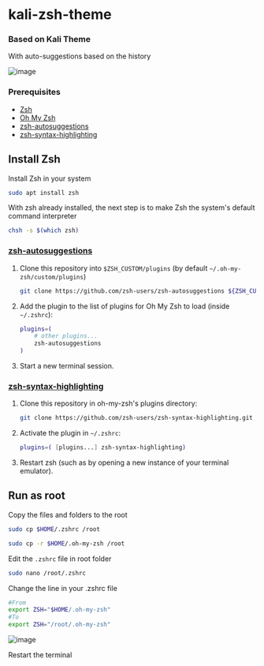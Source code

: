 # kali-zsh-theme
### Based on Kali Theme

With auto-suggestions based on the history

![image](https://user-images.githubusercontent.com/109834646/187675329-132c66dd-665c-457d-af5c-aab35facb607.png)

### Prerequisites

* [Zsh](#install-zsh)
* [Oh My Zsh](https://github.com/ohmyzsh/ohmyzsh)
* [zsh-autosuggestions](https://github.com/zsh-users/zsh-autosuggestions/blob/master/INSTALL.md)
* [zsh-syntax-highlighting](https://github.com/zsh-users/zsh-syntax-highlighting/blob/master/INSTALL.md)

## Install Zsh
Install Zsh in your system
```bash
sudo apt install zsh
```
With zsh already installed, the next step is to make Zsh the system's default command interpreter
```bash
chsh -s $(which zsh)
```

### [zsh-autosuggestions](https://github.com/zsh-users/zsh-autosuggestions/blob/master/INSTALL.md)

1. Clone this repository into `$ZSH_CUSTOM/plugins` (by default `~/.oh-my-zsh/custom/plugins`)

    ```sh
    git clone https://github.com/zsh-users/zsh-autosuggestions ${ZSH_CUSTOM:-~/.oh-my-zsh/custom}/plugins/zsh-autosuggestions
    ```

2. Add the plugin to the list of plugins for Oh My Zsh to load (inside `~/.zshrc`):

    ```sh
    plugins=( 
        # other plugins...
        zsh-autosuggestions
    )
    ```

3. Start a new terminal session.


### [zsh-syntax-highlighting](https://github.com/zsh-users/zsh-syntax-highlighting/blob/master/INSTALL.md)

1. Clone this repository in oh-my-zsh's plugins directory:

    ```zsh
    git clone https://github.com/zsh-users/zsh-syntax-highlighting.git ${ZSH_CUSTOM:-~/.oh-my-zsh/custom}/plugins/zsh-syntax-highlighting
    ```

2. Activate the plugin in `~/.zshrc`:

    ```zsh
    plugins=( [plugins...] zsh-syntax-highlighting)
    ```

3. Restart zsh (such as by opening a new instance of your terminal emulator).

## Run as root

Copy the files and folders to the root
```bash
sudo cp $HOME/.zshrc /root
```

```bash
sudo cp -r $HOME/.oh-my-zsh /root 
```

Edit the ```.zshrc``` file in root folder
```bash
sudo nano /root/.zshrc
```

Change the line in your .zshrc file
```bash
#From
export ZSH="$HOME/.oh-my-zsh"
#To
export ZSH="/root/.oh-my-zsh"
```
![image](https://user-images.githubusercontent.com/109834646/187715298-a3f57dc1-1bc9-470f-aa1c-8bc93a2c22d2.png)


Restart the terminal
